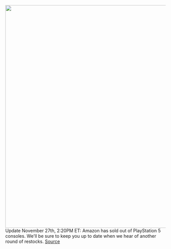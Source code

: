 <img src='https://cdn.vox-cdn.com/thumbor/aY3LEw5QwaQuLxzwwdtQ0g9GJRU=/0x0:2040x1360/1200x800/filters:focal(857x517:1183x843)/cdn.vox-cdn.com/uploads/chorus_image/image/70198675/vpavic_4278_20201030_0281.0.jpg' width='700px' /><br/>
Update November 27th, 2:20PM ET: Amazon has sold out of PlayStation 5 consoles. We'll be sure to keep you up to date when we hear of another round of restocks.
<a href='https://www.theverge.com/2021/11/27/22798655/sony-ps5-playstation-5-console-restock-amazon'> Source <a/>